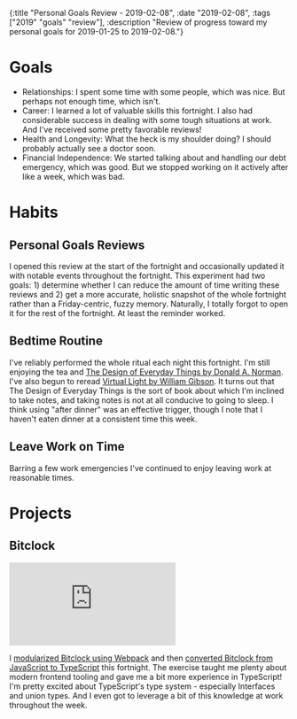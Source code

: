 {:title "Personal Goals Review - 2019-02-08", :date "2019-02-08", :tags ["2019" "goals" "review"], :description "Review of progress toward my personal goals for 2019-01-25 to 2019-02-08."}


# Goals
* Relationships: I spent some time with some people, which was nice. But perhaps not enough time, which isn't.
* Career: I learned a lot of valuable skills this fortnight. I also had considerable success in dealing with some tough situations at work. And I've received some pretty favorable reviews!
* Health and Longevity: What the heck is my shoulder doing? I should probably actually see a doctor soon.
* Financial Independence: We started talking about and handling our debt emergency, which was good. But we stopped working on it actively after like a week, which was bad.

# Habits
## Personal Goals Reviews
I opened this review at the start of the fortnight and occasionally updated it with notable events throughout the fortnight. This experiment had two goals: 1) determine whether I can reduce the amount of time writing these reviews and 2) get a more accurate, holistic snapshot of the whole fortnight rather than a Friday-centric, fuzzy memory. Naturally, I totally forgot to open it for the rest of the fortnight. At least the reminder worked.

## Bedtime Routine
I've reliably performed the whole ritual each night this fortnight. I'm still enjoying the tea and [The Design of Everyday Things by Donald A. Norman](https://en.wikipedia.org/wiki/The_Design_of_Everyday_Things). I've also begun to reread [Virtual Light by William Gibson](https://en.wikipedia.org/wiki/Virtual_Light). It turns out that The Design of Everyday Things is the sort of book about which I'm inclined to take notes, and taking notes is not at all conducive to going to sleep. I think using "after dinner" was an effective trigger, though I note that I haven't eaten dinner at a consistent time this week.

## Leave Work on Time
Barring a few work emergencies I've continued to enjoy leaving work at reasonable times.

# Projects

## Bitclock
<iframe src="https://lucidmachine.github.io/bitclock/" style="border: none; height: 150px"></iframe>

I [modularized Bitclock using
Webpack](/posts/modularize-your-javascript-with-es6-modules-and-webpack) and then
[converted Bitclock from JavaScript to
TypeScript](/posts/converting-to-typescript-toolchain) this fortnight. The exercise
taught me plenty about modern frontend tooling and gave me a bit more experience in TypeScript! I'm
pretty excited about TypeScript's type system - especially Interfaces and union types. And I even
got to leverage a bit of this knowledge at work throughout the week.
